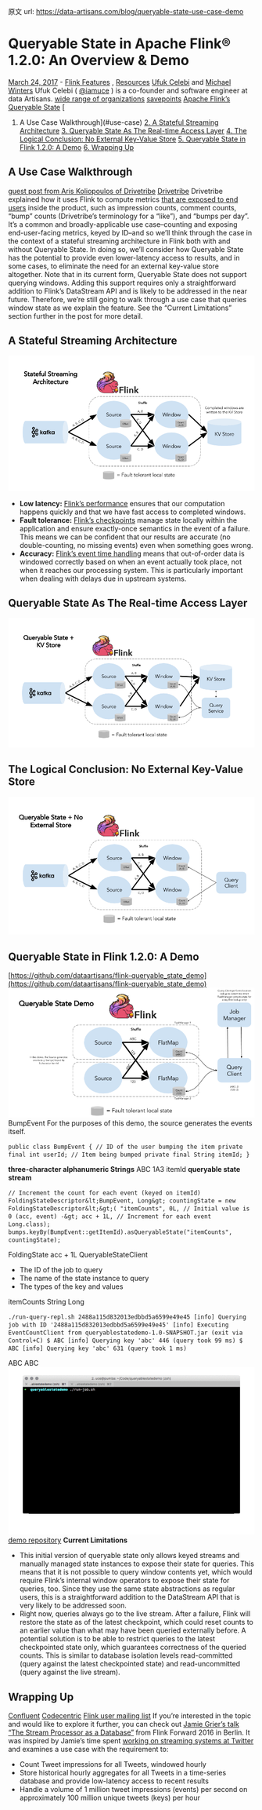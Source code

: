 原文 url:	https://data-artisans.com/blog/queryable-state-use-case-demo

# Queryable State in Apache Flink® 1.2.0: An Overview & Demo

[March 24, 2017](https://data-artisans.com/blog/2017/03/24) - [Flink Features](https://data-artisans.com/blog/category/flink-features) , [Resources](https://data-artisans.com/blog/category/resources)
[Ufuk Celebi](https://data-artisans.com/blog/author/ufuk) and [Michael Winters](https://data-artisans.com/blog/author/mike)
Ufuk Celebi ( [@iamuce](https://twitter.com/iamuce?lang=en) ) is a co-founder and software engineer at data Artisans.
[wide range of organizations](http://sf.flink-forward.org/sessions/)
[savepoints](https://ci.apache.org/projects/flink/flink-docs-release-1.2/setup/savepoints.html)
[Apache Flink’s Queryable State](https://ci.apache.org/projects/flink/flink-docs-release-1.2/dev/stream/queryable_state.html)
[
 1. A Use Case Walkthrough](#use-case)
[2. A Stateful Streaming Architecture](#streaming-architecture)
[3. Queryable State As The Real-time Access Layer](#with-queryable-state)
[4. The Logical Conclusion: No External Key-Value Store](#no-external-store)
[5. Queryable State in Flink 1.2.0: A Demo](#qs-in-flink-1-2-0)
[6. Wrapping Up](#wrapping-up)

## A Use Case Walkthrough

[guest post from Aris Koliopoulos of Drivetribe](https://data-artisans.com/drivetribe-cqrs-apache-flink/)
[Drivetribe](http://drivetribe.com)
Drivetribe explained how it uses Flink to compute metrics
[that are exposed to end users](https://data-artisans.com/drivetribe-cqrs-apache-flink/#flink-in-stack)
inside the product, such as impression counts, comment counts, “bump” counts (Drivetribe’s terminology for a “like”), and “bumps per day”.
It’s a common and broadly-applicable use case–counting and exposing end-user-facing metrics, keyed by ID–and so we’ll think through the case in the context of a stateful streaming architecture in Flink both with and without Queryable State.
In doing so, we’ll consider how Queryable State has the potential to provide even lower-latency access to results, and in some cases,
to eliminate the need for an external key-value store altogether.
Note that in its current form, Queryable State does not support querying windows. Adding this support requires only a straightforward addition to Flink’s DataStream API and is likely to be addressed in the near future. Therefore, we’re still going to walk through a use case that queries window state as we explain the feature.
See the “Current Limitations” section further in the post for more detail.

## A Stateful Streaming Architecture

![Stateful Streaming Architecture](./pics/Streaming-Architecture-QS-Post.png)

- **Low latency:** [Flink’s performance](https://tech.zalando.com/blog/apache-showdown-flink-vs.-spark/) ensures that our computation happens quickly and that we have fast access to completed windows.
- **Fault tolerance:** [Flink’s checkpoints](https://ci.apache.org/projects/flink/flink-docs-release-1.2/dev/stream/checkpointing.html) manage state locally within the application and ensure exactly-once semantics in the event of a failure. This means we can be confident that our results are accurate (no double-counting, no missing events) even when something goes wrong.
- **Accuracy:** [Flink’s event time handling](https://ci.apache.org/projects/flink/flink-docs-release-1.2/dev/event_time.html) means that out-of-order data is windowed correctly based on when an event actually took place, not when it reaches our processing system. This is particularly important when dealing with delays due in upstream systems.


## Queryable State As The Real-time Access Layer

**![kv store](./pics/QSKV-Architecture-QS-Post.png)**

## The Logical Conclusion: No External Key-Value Store

![external store](./pics/QS-NoKV-Architecture-QS-Post.png)

## Queryable State in Flink 1.2.0: A Demo

[https://github.com/dataartisans/flink-queryable_state_demo](https://github.com/dataartisans/flink-queryable_state_demo)
![Queryable state demo](./pics/Demo-Diagram-QS-Post.png)
BumpEvent
For the purposes of this demo, the source generates the events itself.
```
public class BumpEvent { // ID of the user bumping the item private final int userId; // Item being bumped private final String itemId; }
```

**three-character alphanumeric Strings**
ABC
1A3
itemId
**queryable state stream**
```
// Increment the count for each event (keyed on itemId) FoldingStateDescriptor&lt;BumpEvent, Long&gt; countingState = new FoldingStateDescriptor&lt;&gt;( "itemCounts", 0L, // Initial value is 0 (acc, event) -&gt; acc + 1L, // Increment for each event Long.class); bumps.keyBy(BumpEvent::getItemId).asQueryableState("itemCounts", countingState);
```

FoldingState
acc + 1L
QueryableStateClient

- The ID of the job to query
- The name of the state instance to query
- The types of the key and values

itemCounts
String
Long
```
./run-query-repl.sh 2488a115d832013edbbd5a6599e49e45 [info] Querying job with ID '2488a115d832013edbbd5a6599e49e45' [info] Executing EventCountClient from queryablestatedemo-1.0-SNAPSHOT.jar (exit via Control+C) $ ABC [info] Querying key 'abc' 446 (query took 99 ms) $ ABC [info] Querying key 'abc' 631 (query took 1 ms)
```

ABC
ABC
![bash](./pics/qs_demo_gif.gif)
[demo repository](https://github.com/dataartisans/flink-queryable_state_demo)
**Current Limitations**

 - This initial version of queryable state only allows keyed streams and manually managed state instances to expose their state for queries. This means that it is not possible to query window contents yet, which would require Flink’s internal window operators to expose their state for queries, too. Since they use the same state abstractions as regular users, this is a straightforward addition to the DataStream API that is very likely to be addressed soon.
 - Right now, queries always go to the live stream. After a failure, Flink will restore the state as of the latest checkpoint, which could reset counts to an earlier value than what may have been queried externally before. A potential solution is to be able to restrict queries to the latest checkpointed state only, which guarantees correctness of the queried counts. This is similar to database isolation levels read-committed (query against the latest checkpointed state) and read-uncommitted (query against the live stream).


## Wrapping Up

[Confluent](https://www.confluent.io/blog/unifying-stream-processing-and-interactive-queries-in-apache-kafka/)
[Codecentric](https://blog.codecentric.de/en/2017/03/interactive-queries-in-apache-kafka-streams/)
[Flink user mailing list](http://flink.apache.org/community.html#mailing-lists)
If you’re interested in the topic and would like to explore it further, you can check out [Jamie Grier’s talk “The Stream Processor as a Database”](http://2016.flink-forward.org/kb_sessions/the-stream-processor-as-a-database-building-online-applications-directly-on-streams/) from Flink Forward 2016 in Berlin. It was inspired by Jamie’s time spent [working on streaming systems at Twitter](https://data-artisans.com/extending-the-yahoo-streaming-benchmark/) and examines a use case with the requirement to:

- Count Tweet impressions for all Tweets, windowed hourly
- Store historical hourly aggregates for all Tweets in a time-series database and provide low-latency access to recent results
- Handle a volume of 1 million tweet impressions (events) per second on approximately 100 million unique tweets (keys) per hour
